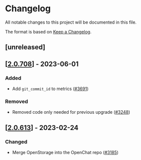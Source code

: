 # Changelog
All notable changes to this project will be documented in this file.

The format is based on [Keep a Changelog](https://keepachangelog.com/en/1.0.0/).

## [unreleased]

## [[2.0.708](https://github.com/open-ic/open-chat/releases/tag/v2.0.708-storage_bucket)] - 2023-06-01

### Added

- Add `git_commit_id` to metrics ([#3691](https://github.com/open-ic/open-chat/pull/3691))

### Removed

- Removed code only needed for previous upgrade ([#3248](https://github.com/open-ic/open-chat/pull/3248))

## [[2.0.613](https://github.com/open-ic/open-chat/releases/tag/v2.0.613-storage_bucket)] - 2023-02-24

### Changed

- Merge OpenStorage into the OpenChat repo ([#3185](https://github.com/open-ic/open-chat/pull/3185))